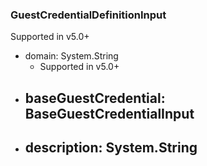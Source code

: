 ### GuestCredentialDefinitionInput
Supported in v5.0+

- domain: System.String
  - Supported in v5.0+
- baseGuestCredential: BaseGuestCredentialInput
  - 
- description: System.String
  - 
